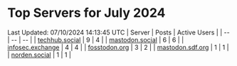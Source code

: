 # Top Servers for July 2024
Last Updated: 07/10/2024 14:13:45 UTC
| Server | Posts | Active Users |
| -- | -- | -- |
| [techhub.social](https://techhub.social/tags/PowerShell) | 9 | 4 |
| [mastodon.social](https://mastodon.social/tags/PowerShell) | 6 | 6 |
| [infosec.exchange](https://infosec.exchange/tags/PowerShell) | 4 | 4 |
| [fosstodon.org](https://fosstodon.org/tags/PowerShell) | 3 | 2 |
| [mastodon.sdf.org](https://mastodon.sdf.org/tags/PowerShell) | 1 | 1 |
| [norden.social](https://norden.social/tags/PowerShell) | 1 | 1 |
